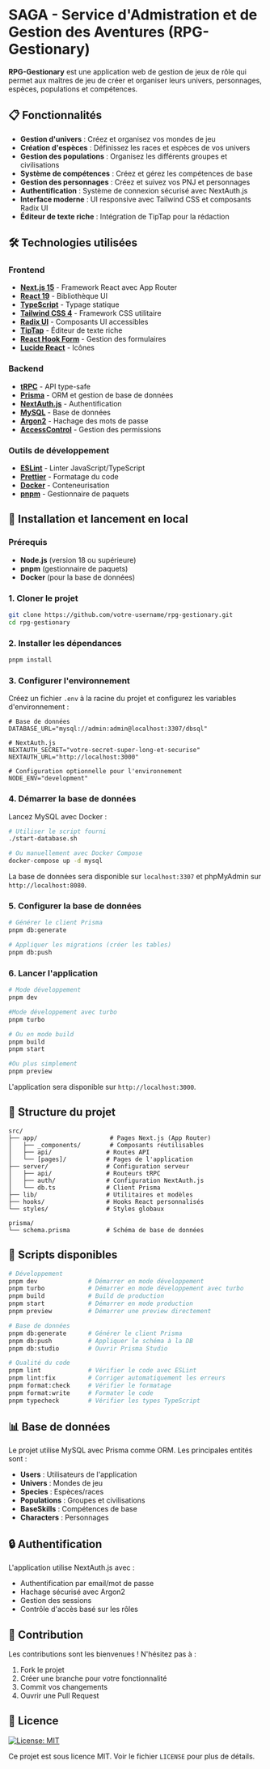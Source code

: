 # SAGA - Service d'Admistration et de Gestion des Aventures (RPG-Gestionary)

**RPG-Gestionary** est une application web de gestion de jeux de rôle qui permet aux maîtres de jeu de créer et organiser leurs univers, personnages, espèces, populations et compétences.

## 📋 Fonctionnalités

- **Gestion d'univers** : Créez et organisez vos mondes de jeu
- **Création d'espèces** : Définissez les races et espèces de vos univers
- **Gestion des populations** : Organisez les différents groupes et civilisations
- **Système de compétences** : Créez et gérez les compétences de base
- **Gestion des personnages** : Créez et suivez vos PNJ et personnages
- **Authentification** : Système de connexion sécurisé avec NextAuth.js
- **Interface moderne** : UI responsive avec Tailwind CSS et composants Radix UI
- **Éditeur de texte riche** : Intégration de TipTap pour la rédaction

## 🛠️ Technologies utilisées

### Frontend

- **[Next.js 15](https://nextjs.org)** - Framework React avec App Router
- **[React 19](https://react.dev)** - Bibliothèque UI
- **[TypeScript](https://www.typescriptlang.org)** - Typage statique
- **[Tailwind CSS 4](https://tailwindcss.com)** - Framework CSS utilitaire
- **[Radix UI](https://www.radix-ui.com)** - Composants UI accessibles
- **[TipTap](https://tiptap.dev)** - Éditeur de texte riche
- **[React Hook Form](https://react-hook-form.com)** - Gestion des formulaires
- **[Lucide React](https://lucide.dev)** - Icônes

### Backend

- **[tRPC](https://trpc.io)** - API type-safe
- **[Prisma](https://prisma.io)** - ORM et gestion de base de données
- **[NextAuth.js](https://next-auth.js.org)** - Authentification
- **[MySQL](https://www.mysql.com)** - Base de données
- **[Argon2](https://github.com/ranisalt/node-argon2)** - Hachage des mots de passe
- **[AccessControl](https://github.com/onury/accesscontrol)** - Gestion des permissions

### Outils de développement

- **[ESLint](https://eslint.org)** - Linter JavaScript/TypeScript
- **[Prettier](https://prettier.io)** - Formatage du code
- **[Docker](https://www.docker.com)** - Conteneurisation
- **[pnpm](https://pnpm.io)** - Gestionnaire de paquets

## 🚀 Installation et lancement en local

### Prérequis

- **Node.js** (version 18 ou supérieure)
- **pnpm** (gestionnaire de paquets)
- **Docker** (pour la base de données)

### 1. Cloner le projet

```bash
git clone https://github.com/votre-username/rpg-gestionary.git
cd rpg-gestionary
```

### 2. Installer les dépendances

```bash
pnpm install
```

### 3. Configurer l'environnement

Créez un fichier `.env` à la racine du projet et configurez les variables d'environnement :

```env
# Base de données
DATABASE_URL="mysql://admin:admin@localhost:3307/dbsql"

# NextAuth.js
NEXTAUTH_SECRET="votre-secret-super-long-et-securise"
NEXTAUTH_URL="http://localhost:3000"

# Configuration optionnelle pour l'environnement
NODE_ENV="development"
```

### 4. Démarrer la base de données

Lancez MySQL avec Docker :

```bash
# Utiliser le script fourni
./start-database.sh

# Ou manuellement avec Docker Compose
docker-compose up -d mysql
```

La base de données sera disponible sur `localhost:3307` et phpMyAdmin sur `http://localhost:8080`.

### 5. Configurer la base de données

```bash
# Générer le client Prisma
pnpm db:generate

# Appliquer les migrations (créer les tables)
pnpm db:push
```

### 6. Lancer l'application

```bash
# Mode développement
pnpm dev

#Mode développement avec turbo
pnpm turbo

# Ou en mode build
pnpm build
pnpm start

#Ou plus simplement
pnpm preview
```

L'application sera disponible sur `http://localhost:3000`.

## 📁 Structure du projet

```text
src/
├── app/                    # Pages Next.js (App Router)
│   ├── _components/        # Composants réutilisables
│   ├── api/               # Routes API
│   └── [pages]/           # Pages de l'application
├── server/                # Configuration serveur
│   ├── api/               # Routeurs tRPC
│   ├── auth/              # Configuration NextAuth.js
│   └── db.ts              # Client Prisma
├── lib/                   # Utilitaires et modèles
├── hooks/                 # Hooks React personnalisés
└── styles/                # Styles globaux

prisma/
└── schema.prisma          # Schéma de base de données
```

## 🎯 Scripts disponibles

```bash
# Développement
pnpm dev              # Démarrer en mode développement
pnpm turbo            # Démarrer en mode développement avec turbo
pnpm build            # Build de production
pnpm start            # Démarrer en mode production
pnpm preview          # Démarrer une preview directement

# Base de données
pnpm db:generate      # Générer le client Prisma
pnpm db:push          # Appliquer le schéma à la DB
pnpm db:studio        # Ouvrir Prisma Studio

# Qualité du code
pnpm lint             # Vérifier le code avec ESLint
pnpm lint:fix         # Corriger automatiquement les erreurs
pnpm format:check     # Vérifier le formatage
pnpm format:write     # Formater le code
pnpm typecheck        # Vérifier les types TypeScript
```

## 📊 Base de données

Le projet utilise MySQL avec Prisma comme ORM. Les principales entités sont :

- **Users** : Utilisateurs de l'application
- **Univers** : Mondes de jeu
- **Species** : Espèces/races
- **Populations** : Groupes et civilisations
- **BaseSkills** : Compétences de base
- **Characters** : Personnages

## 🔒 Authentification

L'application utilise NextAuth.js avec :

- Authentification par email/mot de passe
- Hachage sécurisé avec Argon2
- Gestion des sessions
- Contrôle d'accès basé sur les rôles

## 🤝 Contribution

Les contributions sont les bienvenues ! N'hésitez pas à :

1. Fork le projet
2. Créer une branche pour votre fonctionnalité
3. Commit vos changements
4. Ouvrir une Pull Request

## 📝 Licence

[![License: MIT](https://img.shields.io/badge/License-MIT-yellow.svg)](LICENSE)

Ce projet est sous licence MIT. Voir le fichier `LICENSE` pour plus de détails.
